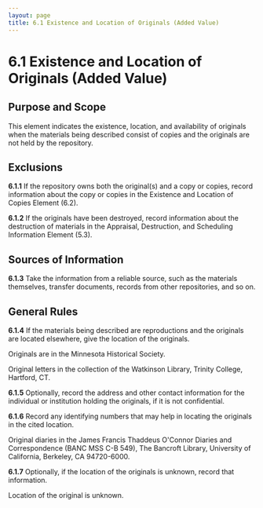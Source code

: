 ```yaml
---
layout: page
title: 6.1 Existence and Location of Originals (Added Value)
---
```

# 6.1 Existence and Location of Originals (Added Value)

## Purpose and Scope

This element indicates the existence, location, and availability of originals when the materials being described consist of copies and the originals are not held by the repository.

## Exclusions

**6.1.1** If the repository owns both the original(s) and a copy or copies, record information about the copy or copies in the Existence and Location of Copies Element (6.2).

**6.1.2** If the originals have been destroyed, record information about the destruction of materials in the Appraisal, Destruction, and Scheduling Information Element (5.3).

## Sources of Information

**6.1.3** Take the information from a reliable source, such as the materials themselves, transfer documents, records from other repositories, and so on.

## General Rules

**6.1.4** If the materials being described are reproductions and the originals are located elsewhere, give the location of the originals.

<p class="dacs-example">Originals are in the Minnesota Historical Society.</p>
<p class="dacs-example">Original letters in the collection of the Watkinson Library, Trinity College, Hartford, CT.</p>

**6.1.5** Optionally, record the address and other contact information for the individual or institution holding the originals, if it is not confidential.

**6.1.6** Record any identifying numbers that may help in locating the originals in the cited location.

<p class="dacs-example">Original diaries in the James Francis Thaddeus O'Connor Diaries and Correspondence (BANC MSS C-B 549), The Bancroft Library, University of California, Berkeley, CA 94720-6000.</p>

**6.1.7** Optionally, if the location of the originals is unknown, record that information.

<p class="dacs-example">Location of the original is unknown.</p>
